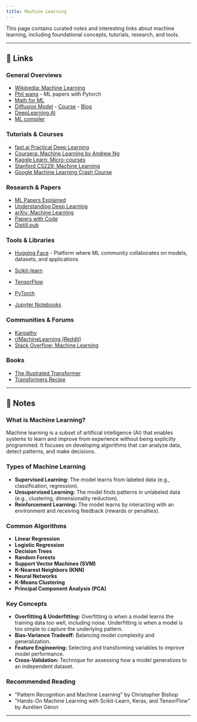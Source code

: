 ```yaml
---
title: Machine Learning
---
```


This page contains curated notes and interesting links about machine learning, including foundational concepts, tutorials, research, and tools.

---

## 🔗 Links

### General Overviews

- [Wikipedia: Machine Learning](https://en.wikipedia.org/wiki/Machine_learning)
- [Phil wang](https://github.com/lucidrains) - ML papers with Pytorch
- [Math for ML](https://mml-book.github.io/)
- [Diffusion Model](https://en.wikipedia.org/wiki/Diffusion_model) - [Course](https://www.assemblyai.com/blog/diffusion-models-for-machine-learning-introduction) - [Blog](https://lilianweng.github.io/posts/2021-07-11-diffusion-models/)
- [DeepLearning.AI](https://www.deeplearning.ai/)
- [ML compiler](https://github.com/openxla/xla)

### Tutorials & Courses

- [fast.ai Practical Deep Learning](https://course.fast.ai/)
- [Coursera: Machine Learning by Andrew Ng](https://www.coursera.org/learn/machine-learning)
- [Kaggle Learn: Micro-courses](https://www.kaggle.com/learn)
- [Stanford CS229: Machine Learning](https://online.stanford.edu/courses/cs229-machine-learning)
- [Google Machine Learning Crash Course](https://developers.google.com/machine-learning/crash-course)

### Research & Papers

- [ML Papers Explained](https://github.com/dair-ai/ML-Papers-Explained)
- [Understanding Deep Learning](https://udlbook.github.io/udlbook/)
- [arXiv: Machine Learning](https://arxiv.org/list/cs.LG/recent)
- [Papers with Code](https://paperswithcode.com/)
- [Distill.pub](https://distill.pub/)

### Tools & Libraries

- [Hugging Face](https://huggingface.co/) - Platform where ML community collaborates on models, datasets, and applications

- [Scikit-learn](https://scikit-learn.org/)
- [TensorFlow](https://www.tensorflow.org/)
- [PyTorch](https://pytorch.org/)
- [Jupyter Notebooks](https://jupyter.org/)

### Communities & Forums

- [Karpathy](https://github.com/karpathy)
- [r/MachineLearning (Reddit)](https://www.reddit.com/r/MachineLearning/)
- [Stack Overflow: Machine Learning](https://stackoverflow.com/questions/tagged/machine-learning)

### Books

- [The Illustrated Transformer](https://jalammar.github.io/illustrated-transformer/)
- [Transformers Recipe](https://github.com/dair-ai/Transformers-Recipe)

---

## 📝 Notes

### What is Machine Learning?

Machine learning is a subset of artificial intelligence (AI) that enables systems to learn and improve from experience without being explicitly programmed. It focuses on developing algorithms that can analyze data, detect patterns, and make decisions.

### Types of Machine Learning

- **Supervised Learning:** The model learns from labeled data (e.g., classification, regression).
- **Unsupervised Learning:** The model finds patterns in unlabeled data (e.g., clustering, dimensionality reduction).
- **Reinforcement Learning:** The model learns by interacting with an environment and receiving feedback (rewards or penalties).

### Common Algorithms

- **Linear Regression**
- **Logistic Regression**
- **Decision Trees**
- **Random Forests**
- **Support Vector Machines (SVM)**
- **K-Nearest Neighbors (KNN)**
- **Neural Networks**
- **K-Means Clustering**
- **Principal Component Analysis (PCA)**

### Key Concepts

- **Overfitting & Underfitting:** Overfitting is when a model learns the training data too well, including noise. Underfitting is when a model is too simple to capture the underlying pattern.
- **Bias-Variance Tradeoff:** Balancing model complexity and generalization.
- **Feature Engineering:** Selecting and transforming variables to improve model performance.
- **Cross-Validation:** Technique for assessing how a model generalizes to an independent dataset.

### Recommended Reading

- "Pattern Recognition and Machine Learning" by Christopher Bishop
- "Hands-On Machine Learning with Scikit-Learn, Keras, and TensorFlow" by Aurélien Géron

---
